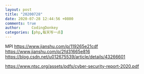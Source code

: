 ```yaml
---
layout: post
title: "20200728"
date: 2020-07-28 12:44:56 +0800
comments: true
author:     CodingDonkey
categories: [php,每天写一点]
---
```


MPI
https://www.jianshu.com/p/119265e21cdf
https://www.jianshu.com/p/2fd31665e816
https://blog.csdn.net/u012675539/article/details/43266601

https://www.ntsc.org/assets/pdfs/cyber-security-report-2020.pdf


